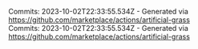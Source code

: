 Commits: 2023-10-02T22:33:55.534Z - Generated via https://github.com/marketplace/actions/artificial-grass
<br>
Commits: 2023-10-02T22:33:55.534Z - Generated via https://github.com/marketplace/actions/artificial-grass
<br>
